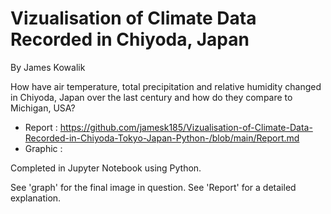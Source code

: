 # Vizualisation of Climate Data Recorded in Chiyoda, Japan

By James Kowalik

How have air temperature, total precipitation and relative humidity changed in Chiyoda, Japan over the last century and how do they compare to Michigan, USA?

- Report : https://github.com/jamesk185/Vizualisation-of-Climate-Data-Recorded-in-Chiyoda-Tokyo-Japan-Python-/blob/main/Report.md
- Graphic :

Completed in Jupyter Notebook using Python.

See 'graph' for the final image in question.
See 'Report' for a detailed explanation.
